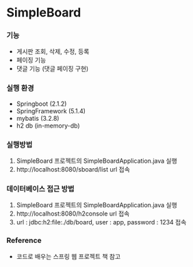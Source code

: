 # SimpleBoard
### 기능
- 게시판 조회, 삭제, 수정, 등록
- 페이징 기능
- 댓글 기능 (댓글 페이징 구현)
### 실행 환경
- Springboot (2.1.2)
- SpringFramework (5.1.4)
- mybatis (3.2.8)
- h2 db (in-memory-db)
### 실행방법
1. SimpleBoard 프로젝트의 SimpleBoardApplication.java 실행
2. http://localhost:8080/sboard/list url 접속
### 데이터베이스 접근 방법
1. SimpleBoard 프로젝트의 SimpleBoardApplication.java 실행
2. http://localhost:8080/h2console url 접속
3. url : jdbc:h2:file:./db/board, user : app, password : 1234 접속
### Reference
- 코드로 배우는 스프링 웹 프로젝트 책 참고
